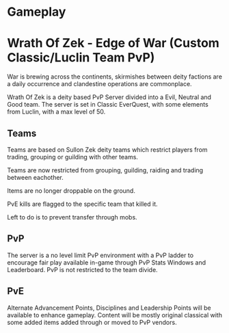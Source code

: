 # Gameplay

# Wrath Of Zek - Edge of War (Custom Classic/Luclin Team PvP)

War is brewing across the continents, skirmishes between deity factions are a daily occurrence and clandestine operations are commonplace. 

Wrath Of Zek is a deity based PvP Server divided into a Evil, Neutral and Good team. The server is set in Classic EverQuest, with some elements from Luclin, with a max level of 50. 

## Teams

Teams are based on Sullon Zek deity teams which restrict players from trading, grouping or guilding with other teams. 

Teams are now restricted from grouping, guilding, raiding and trading between eachother. 

Items are no longer droppable on the ground. 

PvE kills are flagged to the specific team that killed it.

Left to do is to prevent transfer through mobs. 

## PvP

The server is a no level limit PvP environment with a PvP ladder to encourage fair play available in-game through PvP Stats Windows and Leaderboard. PvP is not restricted to the team divide.

## PvE 

Alternate Advancement Points, Disciplines and Leadership Points will be available to enhance gameplay. Content will be mostly original classical with some added items added through or moved to PvP vendors.  


